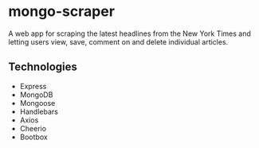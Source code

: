 # mongo-scraper

A web app for scraping the latest headlines from the New York Times and letting users view, save, comment on and delete individual articles. 

## Technologies

- Express
- MongoDB
- Mongoose
- Handlebars
- Axios
- Cheerio
- Bootbox